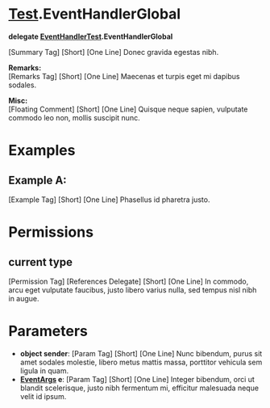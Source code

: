 # [Test](TableOfContents.Test.md).EventHandlerGlobal

**delegate [EventHandler](https://docs.microsoft.com/en-us/dotnet/api/system.eventhandler)[Test](TableOfContents.Test.md).EventHandlerGlobal**  

[Summary Tag] [Short] [One Line] Donec gravida egestas nibh.  

**Remarks:**  
[Remarks Tag] [Short] [One Line] Maecenas et turpis eget mi dapibus sodales.  

**Misc:**  
[Floating Comment] [Short] [One Line] Quisque neque sapien, vulputate commodo leo non, mollis suscipit nunc.  

# Examples

## Example A:

[Example Tag] [Short] [One Line] Phasellus id pharetra justo.  

# Permissions

## current type

[Permission Tag] [References Delegate] [Short] [One Line] In commodo, arcu eget vulputate faucibus, justo libero varius nulla, sed tempus nisl nibh in augue.  

# Parameters

* **object sender**: [Param Tag] [Short] [One Line] Nunc bibendum, purus sit amet sodales molestie, libero metus mattis massa, porttitor vehicula sem ligula in quam.  
* **[EventArgs](https://docs.microsoft.com/en-us/dotnet/api/system.eventargs) e**: [Param Tag] [Short] [One Line] Integer bibendum, orci ut blandit scelerisque, justo nibh fermentum mi, efficitur malesuada neque velit id ipsum.  

